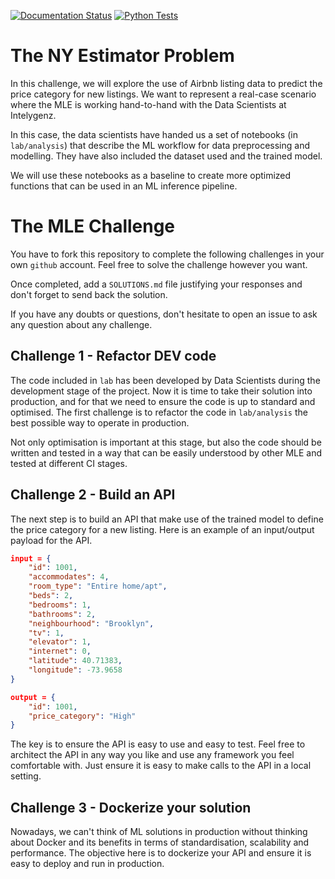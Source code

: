 [![Documentation Status](https://github.com/javiersgjavi/the-real-mle-challenge/actions/workflows/docs.yml/badge.svg)](https://javiersgjavi.github.io/the-real-mle-challenge/) [![Python Tests](https://github.com/javiersgjavi/the-real-mle-challenge/actions/workflows/python-tests.yml/badge.svg)](https://github.com/javiersgjavi/the-real-mle-challenge/actions/workflows/python-tests.yml)


# The NY Estimator Problem
In this challenge, we will explore the use of Airbnb listing data to predict the price category for new listings. We want to represent a real-case scenario where the MLE is working hand-to-hand with the Data Scientists at Intelygenz.

In this case, the data scientists have handed us a set of notebooks (in `lab/analysis`) that describe the ML workflow for data preprocessing and modelling. They have also included the dataset used and the trained model.

We will use these notebooks as a baseline to create more optimized functions that can be used in an ML inference pipeline.
# The MLE Challenge
You have to fork this repository to complete the following challenges in your own `github` account. Feel free to solve the challenge however you want.

Once completed, add a `SOLUTIONS.md` file justifying your responses and don't forget to send back the solution.

If you have any doubts or questions, don't hesitate to open an issue to ask any question about any challenge.

## Challenge 1 - Refactor DEV code

The code included in `lab` has been developed by Data Scientists during the development stage of the project. Now it is time to take their solution into production, and for that we need to ensure the code is up to standard and optimised. The first challenge is to refactor the code in `lab/analysis` the best possible way to operate in production.

Not only optimisation is important at this stage, but also the code should be written and tested in a way that can be easily understood by other MLE and tested at different CI stages.

## Challenge 2 - Build an API

The next step is to build an API that make use of the trained model to define the price category for a new listing. Here is an example of an input/output payload for the API.

```json
input = {
    "id": 1001,
    "accommodates": 4,
    "room_type": "Entire home/apt",
    "beds": 2,
    "bedrooms": 1,
    "bathrooms": 2,
    "neighbourhood": "Brooklyn",
    "tv": 1,
    "elevator": 1,
    "internet": 0,
    "latitude": 40.71383,
    "longitude": -73.9658
}

output = {
    "id": 1001,
    "price_category": "High"
}
```

The key is to ensure the API is easy to use and easy to test. Feel free to architect the API in any way you like and use any framework you feel comfortable with. Just ensure it is easy to make calls to the API in a local setting.

## Challenge 3 - Dockerize your solution

Nowadays, we can't think of ML solutions in production without thinking about Docker and its benefits in terms of standardisation, scalability and performance. The objective here is to dockerize your API and ensure it is easy to deploy and run in production.
